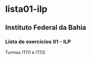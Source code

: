 # lista01-ilp
## **Instituto Federal da Bahia**
### Lista de exercícios 01 - ILP ###  
Turmas ITI11 e ITI12
